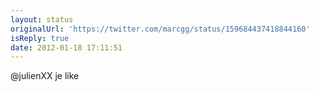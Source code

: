 ```yaml
---
layout: status
originalUrl: 'https://twitter.com/marcgg/status/159684437418844160'
isReply: true
date: 2012-01-18 17:11:51
---
```


@julienXX je like
